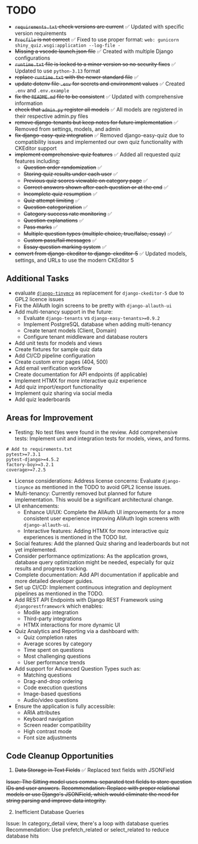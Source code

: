 # TODO

* ~~`requirements.txt` check versions are current~~ ✅ Updated with specific version requirements
* ~~`Procfile` is not correct~~ ✅ Fixed to use proper format: `web: gunicorn shiny_quiz.wsgi:application --log-file -`
* ~~Missing a vscode launch.json file~~ ✅ Created with multiple Django configurations
* ~~`runtime.txt` file is locked to a minor version so no security fixes~~ ✅ Updated to use `python-3.13` format
* ~~replace `runtime.txt` with the newer standard file~~ ✅
* ~~update dotenv file `.env` for secrets and environment values~~ ✅ Created `.env` and `.env.example`
* ~~fix the `README.md` file to be consistent~~ ✅ Updated with comprehensive information
* ~~check that `admin.py` register all models~~ ✅ All models are registered in their respective admin.py files
* ~~remove django-tenants but keep notes for future implementation~~ ✅ Removed from settings, models, and admin
* ~~fix django-easy-quiz integration~~ ✅ Removed django-easy-quiz due to compatibility issues and implemented our own quiz functionality with CKEditor support
* ~~implement comprehensive quiz features~~ ✅ Added all requested quiz features including:
  * ~~Question order randomization~~ ✅
  * ~~Storing quiz results under each user~~ ✅
  * ~~Previous quiz scores viewable on category page~~ ✅
  * ~~Correct answers shown after each question or at the end~~ ✅
  * ~~Incomplete quiz resumption~~ ✅
  * ~~Quiz attempt limiting~~ ✅
  * ~~Question categorization~~ ✅
  * ~~Category success rate monitoring~~ ✅
  * ~~Question explanations~~ ✅
  * ~~Pass marks~~ ✅
  * ~~Multiple question types (multiple choice, true/false, essay)~~ ✅
  * ~~Custom pass/fail messages~~ ✅
  * ~~Essay question marking system~~ ✅
* ~~convert from django-ckeditor to django-ckeditor-5~~ ✅ Updated models, settings, and URLs to use the modern CKEditor 5

## Additional Tasks

* evaluate [`django-tinymce`](https://github.com/jazzband/django-tinymce) as replacement for `django-ckeditor-5` due to GPL2 licence issues
* Fix the AllAuth login screens to be pretty with `django-allauth-ui`
* Add multi-tenancy support in the future:
  * Evaluate `django-tenants` vs `django-easy-tenants>=0.9.2`
  * Implement PostgreSQL database when adding multi-tenancy
  * Create tenant models (Client, Domain)
  * Configure tenant middleware and database routers
* Add unit tests for models and views
* Create fixtures for sample quiz data
* Add CI/CD pipeline configuration
* Create custom error pages (404, 500)
* Add email verification workflow
* Create documentation for API endpoints (if applicable)
* Implement HTMX for more interactive quiz experience
* Add quiz import/export functionality
* Implement quiz sharing via social media
* Add quiz leaderboards

## Areas for Improvement

* Testing: No test files were found in the review. Add comprehensive tests: Implement unit and integration tests for models, views, and forms.
``` text
# Add to requirements.txt
pytest>=7.3.1
pytest-django>=4.5.2
factory-boy>=3.2.1
coverage>=7.2.5
```
* License considerations: Address license concerns: Evaluate `django-tinymce` as mentioned in the TODO to avoid GPL2 license issues.
* Multi-tenancy: Currently removed but planned for future implementation. This would be a significant architectural change.
* UI enhancements:
  * Enhance UI/UX: Complete the AllAuth UI improvements for a more consistent user experience improving AllAuth login screens with `django-allauth-ui`.
  * Interactive features: Adding HTMX for more interactive quiz experiences is mentioned in the TODO list.
* Social features: Add the planned Quiz sharing and leaderboards but not yet implemented.
* Consider performance optimizations: As the application grows, database query optimization might be needed, especially for quiz results and progress tracking.
* Complete documentation: Add API documentation if applicable and more detailed developer guides.
* Set up CI/CD: Implement continuous integration and deployment pipelines as mentioned in the TODO.
* Add REST API Endpoints with Django REST Framework using `djangorestframework` which enables:
  * Modile app integration
  * Third-party integrations
  * HTMX interactions for more dynamic UI
* Quiz Analytics and Reporting via a dashboard with:
  * Quiz completion rates
  * Average scores by category
  * Time spent on questions
  * Most challenging questions
  * User performance trends
* Add support for Advanced Question Types such as:
  * Matching questions
  * Drag-and-drop ordering
  * Code execution questions
  * Image-based questions
  * Audio/video questions
* Ensure the application is fully accessible:
  * ARIA attributes
  * Keyboard navigation
  * Screen reader compatibility
  * High contrast mode
  * Font size adjustments


## Code Cleanup Opportunities

1. ~~Data Storage in Text Fields~~ ✅ Replaced text fields with JSONField

  ~~Issue: The Sitting model uses comma-separated text fields to store question IDs and user answers.~~
  ~~Recommendation: Replace with proper relational models or use Django's JSONField, which would eliminate the need for string parsing and improve data integrity.~~

2. Inefficient Database Queries

  Issue: In category_detail view, there's a loop with database queries
  Recommendation: Use prefetch_related or select_related to reduce database hits


